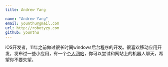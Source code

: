 ```yaml
---
title: Andrew Yang

name: "Andrew Yang"
email: younthu@gmail.com
url: http://robotyzy.com
github: younthu
---
```


iOS开发者，11年之前做过很长时间windows后台程序的开发。很喜欢移动应用开发，发布过一些小应用，有一个[个人网站](http://robotyzy.com)，你可以尝试和网站上的机器人聊天，希望你不要失望。

